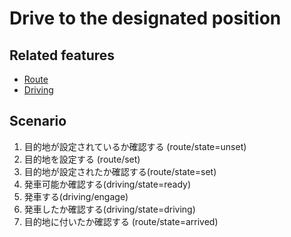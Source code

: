 # Drive to the designated position

## Related features

- [Route](../features/route-state.md)
- [Driving](../features/driving-state.md)

## Scenario

1. 目的地が設定されているか確認する (route/state=unset)
1. 目的地を設定する (route/set)
1. 目的地が設定されたか確認する(route/state=set)
1. 発車可能か確認する(driving/state=ready)
1. 発車する(driving/engage)
1. 発車したか確認する(driving/state=driving)
1. 目的地に付いたか確認する (route/state=arrived)
